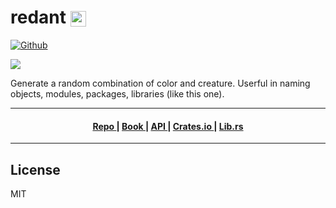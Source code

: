 <h1>
redant <img style="vertical-align:middle;" alt="logo" src="https://i.imgur.com/7U4ktuT.png?1" height="25px">
</h1>

[![Github](https://img.shields.io/badge/github-hamzamohdzubair%2Fredant-blue?style=for-the-badge&logo=github)](https://github.com/hamzamohdzubair/redant)

![](https://img.shields.io/crates/l/redant?style=for-the-badge)


Generate a random combination of color and creature. Userful in naming objects, modules, packages, libraries (like this one).



---


<div align="center">
  <h4>
    <a href="https://github.com/hamzamohdzubair/redant">
      Repo
    </a>
    <span> | </span>
    <a href="https://hamzamohdzubair.github.io/redant/">
      Book
    </a>
    <span> | </span>
    <a href="https://docs.rs/crate/redant/latest">
      API
    </a>
    <span> | </span>
    <a href="https://crates.io/crates/redant">
      Crates.io
    </a>
    <span> | </span>
    <a href="https://lib.rs/crates/redant">
      Lib.rs
    </a>
  </h4>
</div>

---

## License

MIT